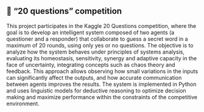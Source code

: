## 🧠 “20 questions” competition

This project participates in the Kaggle 20 Questions competition, where the goal is to develop an intelligent system composed of two agents (a questioner and a responder) that collaborate to guess a secret word in a maximum of 20 rounds, using only yes or no questions. The objective is to analyze how the system behaves under principles of systems analysis, evaluating its homeostasis, sensitivity, synergy and adaptive capacity in the face of uncertainty, integrating concepts such as chaos theory and feedback. This approach allows observing how small variations in the inputs can significantly affect the outputs, and how accurate communication between agents improves the results. The system is implemented in Python and uses linguistic models for deductive reasoning to optimize decision making and maximize performance within the constraints of the competitive environment.
